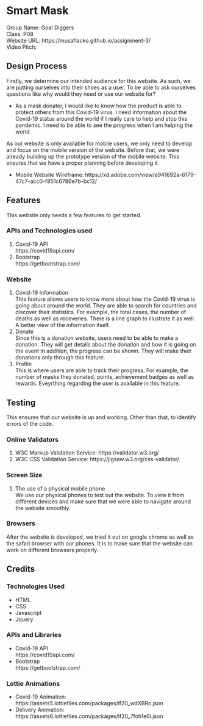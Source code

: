 <h1>Smart Mask</h1>
  
<p>Group Name: Goal Diggers<br>Class: P08<br>Website URL: https://musaflacko.github.io/assignment-3/<br>Video Pitch: </p>

<h2>Design Process</h2>
<p>Firstly, we determine our intended audience for this website. As such, we are putting ourselves into their shoes as a user. To be able to ask ourselves questions like why would they need or use our website for?</p>

<ul>
  <li>As a mask donater, I would like to know how the product is able to protect others from this Covid-19 virus. I need information about the Covid-19 status around the world if I really care to help and stop this pandemic. I need to be able to see the progress when I am helping the world.</li>
</ul>

<p>As our website is only available for mobile users, we only need to develop and focus on the mobile version of the website. Before that, we were already building up the prototype version of the mobile website. This ensures that we have a proper planning before developing it.</p>

<ul>
  <li>Mobile Website Wireframe: https://xd.adobe.com/view/e941692a-6179-47c7-acc0-f851c6786e7b-bc12/</li>  
</ul>

<h2>Features</h2>
<p>This website only needs a few features to get started.</p>

<h3>APIs and Technologies used</h3>
<ol>
  <li>Covid-19 API<br>https://covid19api.com/</li>
  <li>Bootstrap<br>https://getbootstrap.com/</li>
</ol>

<h3>Website</h3>
<ol>
  <li>Covid-19 Information<br>This feature allows users to know more about how the Covid-19 virus is going about around the world. They are able to search for countries and discover their statistics. For example, the total cases, the number of deaths as well as recoveries. There is a line graph to illustrate it as well. A better view of the information itself.</li>
  <li>Donate<br>Since this is a donation website, users need to be able to make a donation. They will get details about the donation and how it is going on the event In addition, the progress can be shown. They will make their donations only through this feature.</li>
  <li>Profile<br>This is where users are able to track their progress. For example, the number of masks they donated, points, achievement badges as well as rewards. Eveyrthing regarding the user is available in this feature.</li>
</ol>

<h2>Testing</h2>
<p>This ensures that our website is up and working. Other than that, to identify errors of the code.</p>

<h3>Online Validators</h3>
<ol>
  <li>W3C Markup Validation Service: https://validator.w3.org/</li>
  <li>W3C CSS Validation Service: https://jigsaw.w3.org/css-validator/</li>
</ol>

<h3>Screen Size</h3>
<ol>
  <li>The use of a physical mobile phone<br>We use our physical phones to test out the website. To view it from different devices and make sure that we were able to navigate around the website smoothly.</li>
</ol>

<h3>Browsers</h3>
<p>After the website is developed, we tried it out on google chrome as well as the safari browser with our phones. It is to make sure that the website can work on different browsers properly.</p>

<h2>Credits</h2>
<h3>Technologies Used</h3>
<ul>
  <li>HTML</li>
  <li>CSS</li>
  <li>Javascript</li>
  <li>Jquery</li>
</ul>

<h3>APIs and Libraries</h3>
<ul>
  <li>Covid-19 API<br>https://covid19api.com/</li>
  <li>Bootstrap<br>https://getbootstrap.com/</li>
</ul>

<h3>Lottie Animations</h3>
<ul>
  <li>Covid-19 Animation: https://assets5.lottiefiles.com/packages/lf20_wdXBRc.json</li>
  <li>Delivery Animation: https://assets6.lottiefiles.com/packages/lf20_7foh1e6l.json</li>
</ul>
